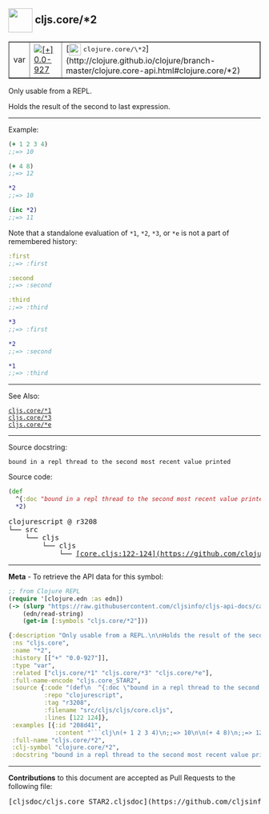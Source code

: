 ## <img width="48px" valign="middle" src="http://i.imgur.com/Hi20huC.png"> cljs.core/\*2

 <table border="1">
<tr>

<td>var</td>
<td><a href="https://github.com/cljsinfo/cljs-api-docs/tree/0.0-927"><img valign="middle" alt="[+] 0.0-927" src="https://img.shields.io/badge/+-0.0--927-lightgrey.svg"></a> </td>
<td>
[<img height="24px" valign="middle" src="http://i.imgur.com/1GjPKvB.png"> <samp>clojure.core/\*2</samp>](http://clojure.github.io/clojure/branch-master/clojure.core-api.html#clojure.core/*2)
</td>
</tr>
</table>


Only usable from a REPL.

Holds the result of the second to last expression.

---

Example:

```clj
(+ 1 2 3 4)
;;=> 10

(+ 4 8)
;;=> 12

*2
;;=> 10

(inc *2)
;;=> 11
```

Note that a standalone evaluation of `*1`, `*2`, `*3`, or `*e` is not a part of
remembered history:

```clj
:first
;;=> :first

:second
;;=> :second

:third
;;=> :third

*3
;;=> :first

*2
;;=> :second

*1
;;=> :third
```

---

See Also:

[`cljs.core/*1`](cljs.core_STAR1.md)<br>
[`cljs.core/*3`](cljs.core_STAR3.md)<br>
[`cljs.core/*e`](cljs.core_STARe.md)<br>

---

Source docstring:

```
bound in a repl thread to the second most recent value printed
```

Source code:

```clj
(def
  ^{:doc "bound in a repl thread to the second most recent value printed"}
  *2)
```

 <pre>
clojurescript @ r3208
└── src
    └── cljs
        └── cljs
            └── <ins>[core.cljs:122-124](https://github.com/clojure/clojurescript/blob/r3208/src/cljs/cljs/core.cljs#L122-L124)</ins>
</pre>


---

__Meta__ - To retrieve the API data for this symbol:

```clj
;; from Clojure REPL
(require '[clojure.edn :as edn])
(-> (slurp "https://raw.githubusercontent.com/cljsinfo/cljs-api-docs/catalog/cljs-api.edn")
    (edn/read-string)
    (get-in [:symbols "cljs.core/*2"]))
```

```clj
{:description "Only usable from a REPL.\n\nHolds the result of the second to last expression.",
 :ns "cljs.core",
 :name "*2",
 :history [["+" "0.0-927"]],
 :type "var",
 :related ["cljs.core/*1" "cljs.core/*3" "cljs.core/*e"],
 :full-name-encode "cljs.core_STAR2",
 :source {:code "(def\n  ^{:doc \"bound in a repl thread to the second most recent value printed\"}\n  *2)",
          :repo "clojurescript",
          :tag "r3208",
          :filename "src/cljs/cljs/core.cljs",
          :lines [122 124]},
 :examples [{:id "208d41",
             :content "```clj\n(+ 1 2 3 4)\n;;=> 10\n\n(+ 4 8)\n;;=> 12\n\n*2\n;;=> 10\n\n(inc *2)\n;;=> 11\n```\n\nNote that a standalone evaluation of `*1`, `*2`, `*3`, or `*e` is not a part of\nremembered history:\n\n```clj\n:first\n;;=> :first\n\n:second\n;;=> :second\n\n:third\n;;=> :third\n\n*3\n;;=> :first\n\n*2\n;;=> :second\n\n*1\n;;=> :third\n```"}],
 :full-name "cljs.core/*2",
 :clj-symbol "clojure.core/*2",
 :docstring "bound in a repl thread to the second most recent value printed"}

```

---

__Contributions__ to this document are accepted as Pull Requests to the following file:

 <pre>
[cljsdoc/cljs.core_STAR2.cljsdoc](https://github.com/cljsinfo/cljs-api-docs/blob/master/cljsdoc/cljs.core_STAR2.cljsdoc)
</pre>

